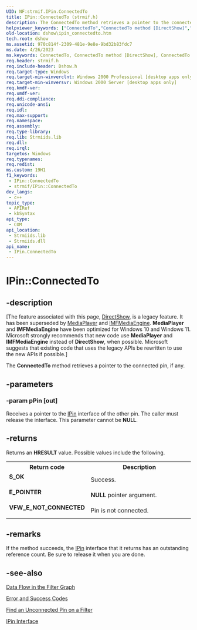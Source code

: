 ```yaml
---
UID: NF:strmif.IPin.ConnectedTo
title: IPin::ConnectedTo (strmif.h)
description: The ConnectedTo method retrieves a pointer to the connected pin, if any.
helpviewer_keywords: ["ConnectedTo","ConnectedTo method [DirectShow]","ConnectedTo method [DirectShow]","IPin interface","IPin interface [DirectShow]","ConnectedTo method","IPin.ConnectedTo","IPin::ConnectedTo","IPinConnectedTo","dshow.ipin_connectedto","strmif/IPin::ConnectedTo"]
old-location: dshow\ipin_connectedto.htm
tech.root: dshow
ms.assetid: 970c814f-2309-481e-9e8e-9bd32b83fdc7
ms.date: 4/26/2023
ms.keywords: ConnectedTo, ConnectedTo method [DirectShow], ConnectedTo method [DirectShow],IPin interface, IPin interface [DirectShow],ConnectedTo method, IPin.ConnectedTo, IPin::ConnectedTo, IPinConnectedTo, dshow.ipin_connectedto, strmif/IPin::ConnectedTo
req.header: strmif.h
req.include-header: Dshow.h
req.target-type: Windows
req.target-min-winverclnt: Windows 2000 Professional [desktop apps only]
req.target-min-winversvr: Windows 2000 Server [desktop apps only]
req.kmdf-ver: 
req.umdf-ver: 
req.ddi-compliance: 
req.unicode-ansi: 
req.idl: 
req.max-support: 
req.namespace: 
req.assembly: 
req.type-library: 
req.lib: Strmiids.lib
req.dll: 
req.irql: 
targetos: Windows
req.typenames: 
req.redist: 
ms.custom: 19H1
f1_keywords:
 - IPin::ConnectedTo
 - strmif/IPin::ConnectedTo
dev_langs:
 - c++
topic_type:
 - APIRef
 - kbSyntax
api_type:
 - COM
api_location:
 - Strmiids.lib
 - Strmiids.dll
api_name:
 - IPin.ConnectedTo
---
```


# IPin::ConnectedTo


## -description

\[The feature associated with this page, [DirectShow](/windows/win32/directshow/directshow), is a legacy feature. It has been superseded by [MediaPlayer](/uwp/api/Windows.Media.Playback.MediaPlayer) and [IMFMediaEngine](/windows/win32/api/mfmediaengine/nn-mfmediaengine-imfmediaengine). **MediaPlayer** and **IMFMediaEngine** have been optimized for Windows 10 and Windows 11. Microsoft strongly recommends that new code use **MediaPlayer** and **IMFMediaEngine** instead of **DirectShow**, when possible. Microsoft suggests that existing code that uses the legacy APIs be rewritten to use the new APIs if possible.\]

The <b>ConnectedTo</b> method retrieves a pointer to the connected pin, if any.

## -parameters

### -param pPin [out]

Receives a pointer to the <a href="/windows/desktop/api/strmif/nn-strmif-ipin">IPin</a> interface of the other pin. The caller must release the interface. This parameter cannot be <b>NULL</b>.

## -returns

Returns an <b>HRESULT</b> value. Possible values include the following.
          

<table>
<tr>
<th>Return code</th>
<th>Description</th>
</tr>
<tr>
<td width="40%">
<dl>
<dt><b>S_OK</b></dt>
</dl>
</td>
<td width="60%">
Success.

</td>
</tr>
<tr>
<td width="40%">
<dl>
<dt><b>E_POINTER</b></dt>
</dl>
</td>
<td width="60%">
<b>NULL</b> pointer argument.

</td>
</tr>
<tr>
<td width="40%">
<dl>
<dt><b>VFW_E_NOT_CONNECTED</b></dt>
</dl>
</td>
<td width="60%">
Pin is not connected.

</td>
</tr>
</table>

## -remarks

If the method succeeds, the <a href="/windows/desktop/api/strmif/nn-strmif-ipin">IPin</a> interface that it returns has an outstanding reference count. Be sure to release it when you are done.

## -see-also

<a href="/windows/desktop/DirectShow/data-flow-in-the-filter-graph">Data Flow in the Filter Graph</a>



<a href="/windows/desktop/DirectShow/error-and-success-codes">Error and Success Codes</a>



<a href="/windows/desktop/DirectShow/find-an-unconnected-pin-on-a-filter">Find an Unconnected Pin on a Filter</a>



<a href="/windows/desktop/api/strmif/nn-strmif-ipin">IPin Interface</a>
